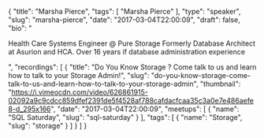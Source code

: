 {
  "title": "Marsha Pierce",
  "tags": [
    "Marsha Pierce"
  ],
  "type": "speaker",
  "slug": "marsha-pierce",
  "date": "2017-03-04T22:00:09",
  "draft": false,
  "bio": "<p>Health Care Systems Engineer @ Pure Storage Formerly Database Architect at Asurion and HCA. Over 16 years if database administration experience</p>",
  "recordings": [
    {
      "title": "Do You Know Storage ? Come talk to us and learn how to talk to your Storage Admin!",
      "slug": "do-you-know-storage-come-talk-to-us-and-learn-how-to-talk-to-your-storage-admin",
      "thumbnail": "https://i.vimeocdn.com/video/626861915-02092a9c9cdcc859dfef2391de5f4528af788cafdacfcaa35c3a0e7e486aefe8-d_295x166",
      "date": "2017-03-04T22:00:09",
      "meetups": [
        {
          "name": "SQL Saturday",
          "slug": "sql-saturday"
        }
      ],
      "tags": [
        {
          "name": "Storage",
          "slug": "storage"
        }
      ]
    }
  ]
}